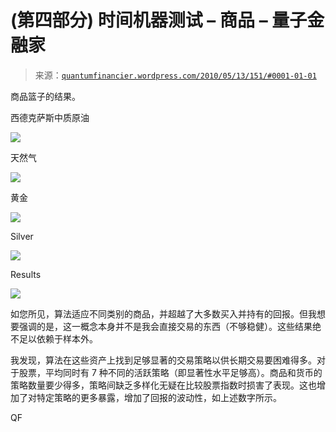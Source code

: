 <!--yml

category: 未分类

date: 2024-05-18 14:03:40

-->

# (第四部分) 时间机器测试 – 商品 – 量子金融家

> 来源：[`quantumfinancier.wordpress.com/2010/05/13/151/#0001-01-01`](https://quantumfinancier.wordpress.com/2010/05/13/151/#0001-01-01)

商品篮子的结果。

西德克萨斯中质原油

![](https://quantumfinancier.wordpress.com/wp-content/uploads/2010/05/time-machine-test-wilcox-wti-crude1.png)

天然气

![](https://quantumfinancier.wordpress.com/wp-content/uploads/2010/05/time-machine-test-wilcox-natural-gas1.png)

黄金

![](https://quantumfinancier.wordpress.com/wp-content/uploads/2010/05/time-machine-test-wilcox-gold1.png)

Silver

![](https://quantumfinancier.wordpress.com/wp-content/uploads/2010/05/time-machine-test-wilcox-silver1.png)

Results

![](https://quantumfinancier.wordpress.com/wp-content/uploads/2010/05/time-machine-test-wilcox-resultscomm1.png)

如您所见，算法适应不同类别的商品，并超越了大多数买入并持有的回报。但我想要强调的是，这一概念本身并不是我会直接交易的东西（不够稳健）。这些结果绝不足以依赖于样本外。

我发现，算法在这些资产上找到足够显著的交易策略以供长期交易要困难得多。对于股票，平均同时有 7 种不同的活跃策略（即显著性水平足够高）。商品和货币的策略数量要少得多，策略间缺乏多样化无疑在比较股票指数时损害了表现。这也增加了对特定策略的更多暴露，增加了回报的波动性，如上述数字所示。

QF

